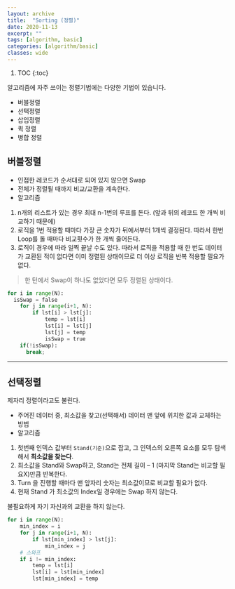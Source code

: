 ```yaml
---
layout: archive
title:  "Sorting (정렬)"
date: 2020-11-13
excerpt: ""
tags: [algorithm, basic]
categories: [algorithm/basic]
classes: wide
---
```


1. TOC
{:toc}

알고리즘에 자주 쓰이는 정렬기법에는 다양한 기법이 있습니다.

- 버블정렬
- 선택정렬
- 삽입정렬
- 퀵 정렬
- 병합 정렬

## 버블정렬

-	인접한 레코드가 순서대로 되어 있지 않으면 Swap
-	전체가 정렬될 때까지 비교/교환을 계속한다.
-	알고리즘

  1. n개의 리스트가 있는 경우 최대 n-1번의 루프를 돈다. (앞과 뒤의 레코드 한 개씩 비교하기 때문에)
  2. 로직을 1번 적용할 때마다 가장 큰 숫자가 뒤에서부터 1개씩 결정된다.
  따라서 한번 Loop를 돌 때마다 비교횟수가 한 개씩 줄어든다.
  3. 로직이 경우에 따라 일찍 끝날 수도 있다. 따라서 로직을 적용할 때 한 번도 데이터가 교환된 적이 없다면 이미 정렬된 상태이므로 더 이상 로직을 반복 적용할 필요가 없다.
  > 한 턴에서 Swap이 하나도 없었다면 모두 정렬된 상태이다.


``` python
for i in range(N):
  isSwap = false
    for j in range(i+1, N):
        if lst[i] > lst[j]:
            temp = lst[i]
            lst[i] = lst[j]
            lst[j] = temp
            isSwap = true
    if(!isSwap):
      break;
```

---


## 선택정렬

제자리 정렬이라고도 불린다.

-	주어진 데이터 중, 최소값을 찾고(선택해서) 데이터 맨 앞에 위치한 값과 교체하는 방법
-	알고리즘

  1. 첫번째 인덱스 값부터 `Stand(기준)`으로 잡고, 그 인덱스의 오른쪽 요소를 모두 탐색해서 **최소값을 찾는다**.
  2. 최소값을 Stand와 Swap하고, Stand는 전체 길이 – 1 (마지막 Stand는 비교할 필요X)만큼 반복한다.
  3. Turn 을 진행할 때마다 맨 앞자리 숫자는 최소값이므로 비교할 필요가 없다.
  4. 현재 Stand 가 최소값의 Index일 경우에는 Swap 하지 않는다.

<div class="alert alert-info">
불필요하게 자기 자신과의 교환을 하지 않는다.
</div>

``` python
for i in range(N):
    min_index = i
    for j in range(i+1, N):
        if lst[min_index] > lst[j]:
            min_index = j
    # 스와프
    if i != min_index:
        temp = lst[i]
        lst[i] = lst[min_index]
        lst[min_index] = temp
```
